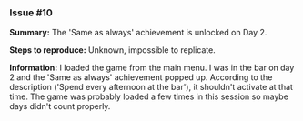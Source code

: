 ### Issue #10

**Summary:** The 'Same as always' achievement is unlocked on Day 2.

**Steps to reproduce:**
Unknown, impossible to replicate.

**Information:** I loaded the game from the main menu. I was in the bar on day 2 and the 'Same as always' achievement popped up. According to the description ('Spend every afternoon at the bar'), it shouldn't activate at that time. The game was probably loaded a few times in this session so maybe days didn't count properly.

